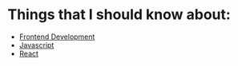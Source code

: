# Things that I should know about:

- [Frontend Development](./frontend/notes.md)
- [Javascript](./javascript/notes.md)
- [React](./react/notes.md)

